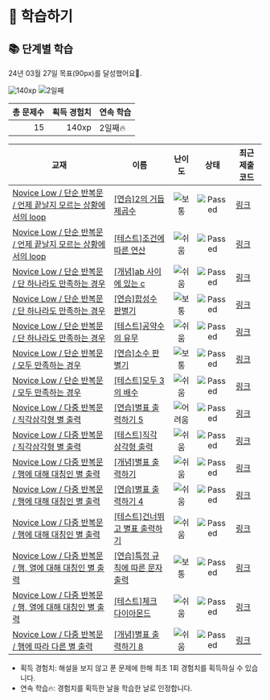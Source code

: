 # 📖 학습하기

## 📚 단계별 학습
24년 03월 27일 목표(90px)를 달성했어요🥳.

![140xp](https://img.shields.io/badge/EXP-140xp-%235cb85c.svg?for-the-badge)
![2일째](https://img.shields.io/badge/연속학습-2일째-%23E34F26.svg?for-the-badge)

|총 문제수|획득 경험치|연속 학습|
|---:|---:|---|
15|140xp|2일째🔥|

|교재|이름|난이도|상태|최근 제출 코드|
|---|---|:---:|:---:|---|
|[Novice Low / 단순 반복문 / 언제 끝날지 모르는 상황에서의 loop](https://www.codetree.ai/missions?missionId=4)|[[연습]2의 거듭제곱수](https://www.codetree.ai/missions/4/problems/pow-of-2)|![보통][medium]|![Passed][passed]|[링크](https://github.com/sijbwer77/codetree-TILs/blob/main/240327/2%EC%9D%98%20%EA%B1%B0%EB%93%AD%EC%A0%9C%EA%B3%B1%EC%88%98/pow-of-2.py)|
|[Novice Low / 단순 반복문 / 언제 끝날지 모르는 상황에서의 loop](https://www.codetree.ai/missions?missionId=4)|[[테스트]조건에 따른 연산](https://www.codetree.ai/missions/4/problems/operatino-by-rule)|![쉬움][easy]|![Passed][passed]|[링크](https://github.com/sijbwer77/codetree-TILs/blob/main/240327/%EC%A1%B0%EA%B1%B4%EC%97%90%20%EB%94%B0%EB%A5%B8%20%EC%97%B0%EC%82%B0/operatino-by-rule.py)|
|[Novice Low / 단순 반복문 / 단 하나라도 만족하는 경우](https://www.codetree.ai/missions?missionId=4)|[[개념]ab 사이에 있는 c](https://www.codetree.ai/missions/4/problems/c-between-a-and-b)|![쉬움][easy]|![Passed][passed]|[링크](https://github.com/sijbwer77/codetree-TILs/blob/main/240327/ab%20%EC%82%AC%EC%9D%B4%EC%97%90%20%EC%9E%88%EB%8A%94%20c/c-between-a-and-b.py)|
|[Novice Low / 단순 반복문 / 단 하나라도 만족하는 경우](https://www.codetree.ai/missions?missionId=4)|[[연습]합성수 판별기](https://www.codetree.ai/missions/4/problems/factorization-discriminator)|![보통][medium]|![Passed][passed]|[링크](https://github.com/sijbwer77/codetree-TILs/blob/main/240327/%ED%95%A9%EC%84%B1%EC%88%98%20%ED%8C%90%EB%B3%84%EA%B8%B0/factorization-discriminator.py)|
|[Novice Low / 단순 반복문 / 단 하나라도 만족하는 경우](https://www.codetree.ai/missions?missionId=4)|[[테스트]공약수의 유무](https://www.codetree.ai/missions/4/problems/presence-or-absence-of-a-common-divisor)|![쉬움][easy]|![Passed][passed]|[링크](https://github.com/sijbwer77/codetree-TILs/blob/main/240327/%EA%B3%B5%EC%95%BD%EC%88%98%EC%9D%98%20%EC%9C%A0%EB%AC%B4/presence-or-absence-of-a-common-divisor.py)|
|[Novice Low / 단순 반복문 / 모두 만족하는 경우](https://www.codetree.ai/missions?missionId=4)|[[연습]소수 판별기](https://www.codetree.ai/missions/4/problems/prime-number-discriminator)|![보통][medium]|![Passed][passed]|[링크](https://github.com/sijbwer77/codetree-TILs/blob/main/240327/%EC%86%8C%EC%88%98%20%ED%8C%90%EB%B3%84%EA%B8%B0/prime-number-discriminator.py)|
|[Novice Low / 단순 반복문 / 모두 만족하는 경우](https://www.codetree.ai/missions?missionId=4)|[[테스트]모두 3의 배수](https://www.codetree.ai/missions/4/problems/all-multiples-of-3)|![쉬움][easy]|![Passed][passed]|[링크](https://github.com/sijbwer77/codetree-TILs/blob/main/240327/%EB%AA%A8%EB%91%90%203%EC%9D%98%20%EB%B0%B0%EC%88%98/all-multiples-of-3.py)|
|[Novice Low / 다중 반복문 / 직각삼각형  별 출력](https://www.codetree.ai/missions?missionId=4)|[[연습]별표 출력하기 5](https://www.codetree.ai/missions/4/problems/print-star-5)|![어려움][hard]|![Passed][passed]|[링크](https://github.com/sijbwer77/codetree-TILs/blob/main/240327/%EB%B3%84%ED%91%9C%20%EC%B6%9C%EB%A0%A5%ED%95%98%EA%B8%B0%205/print-star-5.py)|
|[Novice Low / 다중 반복문 / 직각삼각형  별 출력](https://www.codetree.ai/missions?missionId=4)|[[테스트]직각 삼각형 출력](https://www.codetree.ai/missions/4/problems/Right-triangle-and-output)|![쉬움][easy]|![Passed][passed]|[링크](https://github.com/sijbwer77/codetree-TILs/blob/main/240327/%EC%A7%81%EA%B0%81%20%EC%82%BC%EA%B0%81%ED%98%95%20%EC%B6%9C%EB%A0%A5/Right-triangle-and-output.py)|
|[Novice Low / 다중 반복문 / 행에 대해 대칭인 별 출력](https://www.codetree.ai/missions?missionId=4)|[[개념]별표 출력하기](https://www.codetree.ai/missions/4/problems/print-star)|![쉬움][easy]|![Passed][passed]|[링크](https://github.com/sijbwer77/codetree-TILs/blob/main/240327/%EB%B3%84%ED%91%9C%20%EC%B6%9C%EB%A0%A5%ED%95%98%EA%B8%B0/print-star.py)|
|[Novice Low / 다중 반복문 / 행에 대해 대칭인 별 출력](https://www.codetree.ai/missions?missionId=4)|[[연습]별표 출력하기 4](https://www.codetree.ai/missions/4/problems/print-star-4)|![쉬움][easy]|![Passed][passed]|[링크](https://github.com/sijbwer77/codetree-TILs/blob/main/240327/%EB%B3%84%ED%91%9C%20%EC%B6%9C%EB%A0%A5%ED%95%98%EA%B8%B0%204/print-star-4.py)|
|[Novice Low / 다중 반복문 / 행에 대해 대칭인 별 출력](https://www.codetree.ai/missions?missionId=4)|[[테스트]건너뛰고 별표 출력하기](https://www.codetree.ai/missions/4/problems/skip-and-print-a-star)|![쉬움][easy]|![Passed][passed]|[링크](https://github.com/sijbwer77/codetree-TILs/blob/main/240327/%EA%B1%B4%EB%84%88%EB%9B%B0%EA%B3%A0%20%EB%B3%84%ED%91%9C%20%EC%B6%9C%EB%A0%A5%ED%95%98%EA%B8%B0/skip-and-print-a-star.py)|
|[Novice Low / 다중 반복문 / 행, 열에 대해 대칭인 별 출력](https://www.codetree.ai/missions?missionId=4)|[[연습]특정 규칙에 따른 문자 출력](https://www.codetree.ai/missions/4/problems/character-output-according-to-rule)|![보통][medium]|![Passed][passed]|[링크](https://github.com/sijbwer77/codetree-TILs/blob/main/240327/%ED%8A%B9%EC%A0%95%20%EA%B7%9C%EC%B9%99%EC%97%90%20%EB%94%B0%EB%A5%B8%20%EB%AC%B8%EC%9E%90%20%EC%B6%9C%EB%A0%A5/character-output-according-to-rule.py)|
|[Novice Low / 다중 반복문 / 행, 열에 대해 대칭인 별 출력](https://www.codetree.ai/missions?missionId=4)|[[테스트]체크 다이아몬드](https://www.codetree.ai/missions/4/problems/check-diamond)|![쉬움][easy]|![Passed][passed]|[링크](https://github.com/sijbwer77/codetree-TILs/blob/main/240327/%EC%B2%B4%ED%81%AC%20%EB%8B%A4%EC%9D%B4%EC%95%84%EB%AA%AC%EB%93%9C/check-diamond.py)|
|[Novice Low / 다중 반복문 / 행에 따라 다른 별 출력](https://www.codetree.ai/missions?missionId=4)|[[개념]별표 출력하기 8](https://www.codetree.ai/missions/4/problems/print-star-8)|![쉬움][easy]|![Passed][passed]|[링크](https://github.com/sijbwer77/codetree-TILs/blob/main/240327/%EB%B3%84%ED%91%9C%20%EC%B6%9C%EB%A0%A5%ED%95%98%EA%B8%B0%208/print-star-8.py)|


* 획득 경험치: 해설을 보지 않고 푼 문제에 한해 최초 1회 경험치를 획득하실 수 있습니다.
* 연속 학습🔥: 경험치를 획득한 날을 학습한 날로 인정합니다.










[b5]: https://img.shields.io/badge/Bronze_5-%235D3E31.svg
[b4]: https://img.shields.io/badge/Bronze_4-%235D3E31.svg
[b3]: https://img.shields.io/badge/Bronze_3-%235D3E31.svg
[b2]: https://img.shields.io/badge/Bronze_2-%235D3E31.svg
[b1]: https://img.shields.io/badge/Bronze_1-%235D3E31.svg
[s5]: https://img.shields.io/badge/Silver_5-%23394960.svg
[s4]: https://img.shields.io/badge/Silver_4-%23394960.svg
[s3]: https://img.shields.io/badge/Silver_3-%23394960.svg
[s2]: https://img.shields.io/badge/Silver_2-%23394960.svg
[s1]: https://img.shields.io/badge/Silver_1-%23394960.svg
[g5]: https://img.shields.io/badge/Gold_5-%23FFC433.svg
[g4]: https://img.shields.io/badge/Gold_4-%23FFC433.svg
[g3]: https://img.shields.io/badge/Gold_3-%23FFC433.svg
[g2]: https://img.shields.io/badge/Gold_2-%23FFC433.svg
[g1]: https://img.shields.io/badge/Gold_1-%23FFC433.svg
[p5]: https://img.shields.io/badge/Platinum_5-%2376DDD8.svg
[p4]: https://img.shields.io/badge/Platinum_4-%2376DDD8.svg
[p3]: https://img.shields.io/badge/Platinum_3-%2376DDD8.svg
[p2]: https://img.shields.io/badge/Platinum_2-%2376DDD8.svg
[p1]: https://img.shields.io/badge/Platinum_1-%2376DDD8.svg
[passed]: https://img.shields.io/badge/Passed-%23009D27.svg
[failed]: https://img.shields.io/badge/Failed-%23D24D57.svg
[easy]: https://img.shields.io/badge/쉬움-%235cb85c.svg?for-the-badge
[medium]: https://img.shields.io/badge/보통-%23FFC433.svg?for-the-badge
[hard]: https://img.shields.io/badge/어려움-%23D24D57.svg?for-the-badge